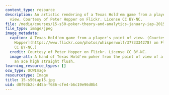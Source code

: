 ```yaml
---
content_type: resource
description: An artistic rendering of a Texas Hold'em game from a player's point of
  view. Courtesy of Peter Hopper on Flickr. License CC BY-NC.
file: /media/courses/15-s50-poker-theory-and-analytics-january-iap-2015/d0f93b2cd45af686cfe4b6c19e96d0b4_15-s50iap15.jpg
file_type: image/jpeg
image_metadata:
  caption: A Texas Hold'em game from a player's point of view. (Courtesy of [Peter
    Hopper](https://www.flickr.com/photos/whisperwolf/3773334278) on Flickr. License
    CC BY-NC.)
  credit: Courtesy of Peter Hopper on Flickr. License CC BY-NC.
  image-alt: A hand of Texas Hold'em poker from the point of view of a player holding
    an ace high straight flush.
learning_resource_types: []
ocw_type: OCWImage
resourcetype: Image
title: 15-s50iap15.jpg
uid: d0f93b2c-d45a-f686-cfe4-b6c19e96d0b4
---
```

